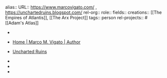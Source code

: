 alias::
URL:: https://www.marcovigato.com/ , https://unchartedruins.blogspot.com/
rel-org::
role::
fields::
creations:: [[The Empires of Atlantis]], [[The Arx Project]]
tags:: person
rel-projects:: #[[Adam's Atlas]]


-
- [Home | Marco M. Vigato | Author](https://www.marcovigato.com/)
- [Uncharted Ruins](https://unchartedruins.blogspot.com/)
-
-

-